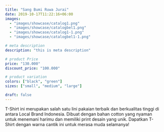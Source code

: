 ```yaml
---
title: "Sang Bumi Ruwa Jurai"
date: 2019-10-17T11:22:16+06:00
images:
  - "images/showcase/catalog1.png"
  - "images/showcase/catalogbel1.png"
  - "images/showcase/catalog1-1.png"
  - "images/showcase/catalogbel1-1.png"

# meta description
description: "this is meta description"

# product Price
price: "130.000"
discount_price: "100.000"

# product variation
colors: ["black", "green"]
sizes: ["small", "medium", "large"]

draft: false
---
```


T-Shirt ini merupakan salah satu lini pakaian terbaik dan berkualitas tinggi di antara Local Brand Indonesia. Dibuat dengan bahan cotton yang nyaman untuk menemani harimu dan memiliki print desain yang unik. Dapatkan T-Shirt dengan warna cantik ini untuk merasa muda selamanya!
